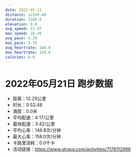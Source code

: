 ```yaml
---
date: 2022-05-21
distance: 12294.40
duration: 3168.0
elevation: 0.0
avg_speed: 13.97
max_speed: 16.20
avg_pace: 4.29
max_pace: 3.70
avg_heartrate: 146.8
max_heartrate: 158.0
calories: 0.0
---
```


# 2022年05月21日 跑步数据

- 距离：12.29公里
- 时长：0:52:48
- 海拔：0.0米
- 平均配速：4:17/公里
- 最快配速：3:42/公里
- 平均心率：146.8次/分钟
- 最大心率：158.0次/分钟
- 卡路里消耗：0.0千卡
- 活动链接：https://www.strava.com/activities/7178112998
